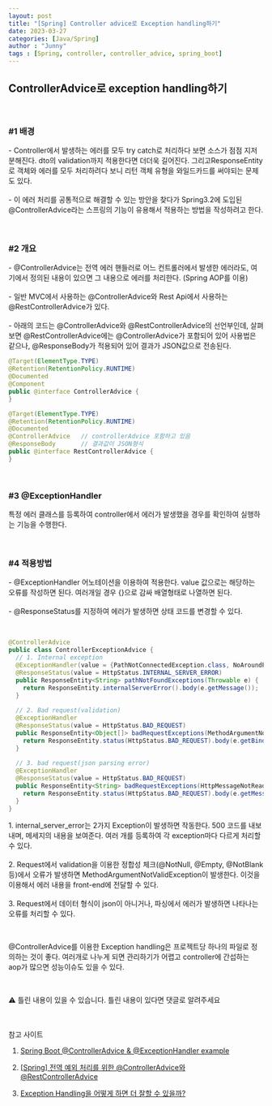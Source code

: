 ```yaml
---
layout: post
title: "[Spring] Controller advice로 Exception handling하기"
date: 2023-03-27
categories: [Java/Spring]
author : "Junny"
tags : [Spring, controller, controller_advice, spring_boot]
---
```


## ControllerAdvice로 exception handling하기
<br>

### #1 배경
<p>
- Controller에서 발생하는 에러를 모두 try catch로 처리하다 보면 소스가 점점 지저분해진다. dto의 validation까지 적용한다면 더더욱 길어진다. 그리고ResponseEntity로 객체와 에러를 모두 처리하려다 보니 리턴 객체 유형을 와일드카드를 써야되는 문제도 있다.<br><br>
- 이 에러 처리를 공통적으로 해결할 수 있는 방안을 찾다가 Spring3.2에 도입된 @ControllerAdvice라는 스프링의 기능이 유용해서 적용하는 방법을 작성하려고 한다.
</p>

<br>

### #2 개요
<p>
- @ControllerAdvice는 전역 에러 핸들러로 어느 컨트롤러에서 발생한 에러라도, 여기에서 정의된 내용이 있으면 그 내용으로 에러를 처리한다. (Spring AOP를 이용)<br><br>
- 일반 MVC에서 사용하는 @ControllerAdvice와 Rest Api에서 사용하는 @RestControllerAdvice가 있다. <br><br>
- 아래의 코드는 @ControllerAdvice와 @RestControllerAdvice의 선언부인데, 살펴보면 @RestControllerAdvice에는 @ControllerAdvice가 포함되어 있어 사용법은 같으나, @ResponseBody가 적용되어 있어 결과가 JSON값으로 전송된다.
</p>

``` java
@Target(ElementType.TYPE)  
@Retention(RetentionPolicy.RUNTIME)  
@Documented  
@Component  
public @interface ControllerAdvice {
}

@Target(ElementType.TYPE)  
@Retention(RetentionPolicy.RUNTIME)  
@Documented  
@ControllerAdvice   // controllerAdvice 포함하고 있음
@ResponseBody  		// 결과값이 JSON형식
public @interface RestControllerAdvice {
}
```
<br>

### #3 @ExceptionHandler 
<p>
특정 에러 클래스를 등록하여 controller에서 에러가 발생했을 경우를 확인하여 실행하는 기능을 수행한다.
</p>
<br>

### #4 적용방법
<p>
- @ExceptionHandler 어노테이션을 이용하여 적용한다. value 값으로는 해당하는 오류를 작성하면 된다. 여러개일 경우 {}으로 감싸 배열형태로 나열하면 된다. <br><br>
- @ResponseStatus를 지정하여 에러가 발생하면 상태 코드를 변경할 수 있다.
</p>
<br>

``` java
@ControllerAdvice  
public class ControllerExceptionAdvice {  
  // 1. Internal exception
  @ExceptionHandler(value = {PathNotConnectedException.class, NoAroundPathException.class})  
  @ResponseStatus(value = HttpStatus.INTERNAL_SERVER_ERROR)  
  public ResponseEntity<String> pathNotFoundExceptions(Throwable e) {  
    return ResponseEntity.internalServerError().body(e.getMessage());  
  }
  
  // 2. Bad request(validation)
  @ExceptionHandler  
  @ResponseStatus(value = HttpStatus.BAD_REQUEST)  
  public ResponseEntity<Object[]> badRequestExceptions(MethodArgumentNotValidException e) {  
    return ResponseEntity.status(HttpStatus.BAD_REQUEST).body(e.getBindingResult().getFieldErrors().toArray());  
  }
  
  // 3. bad request(json parsing error)
  @ExceptionHandler  
  @ResponseStatus(value = HttpStatus.BAD_REQUEST)  
  public ResponseEntity<String> badRequestExceptions(HttpMessageNotReadableException e) {  
    return ResponseEntity.status(HttpStatus.BAD_REQUEST).body(e.getMessage());  
  }
}
```
<p>
1. internal_server_error는 2가지 Exception이 발생하면 작동한다. 500 코드를 내보내며, 메세지의 내용을 보여준다. 여러 개를 등록하여 각 exception마다 다르게 처리할 수 있다.<br><br>
2. Request에서 validation을 이용한 정합성 체크(@NotNull, @Empty, @NotBlank 등)에서 오류가 발생하면 MethodArgumentNotValidException이 발생한다. 이것을 이용해서 에러 내용을 front-end에 전달할 수 있다.<br><br>
3.  Request에서 데이터 형식이 json이 아니거나, 파싱에서 에러가 발생하면 나타나는 오류를 처리할 수 있다.
</p>
<br>
<p>
@ControllerAdvice를 이용한 Exception handling은 프로젝트당 하나의 파일로 정의하는 것이 좋다. 여러개로 나누게 되면 관리하기가 어렵고 controller에 간섭하는 aop가 많으면 성능이슈도 있을 수 있다.
</p>
<br>
<p>
⚠ 틀린 내용이 있을 수 있습니다. 틀린 내용이 있다면 댓글로 알려주세요
</p>
<br>
<br>
참고 사이트<br>

1)  [Spring Boot @ControllerAdvice & @ExceptionHandler example](https://www.bezkoder.com/spring-boot-controlleradvice-exceptionhandler/) <br>

2) [[Spring] 전역 예외 처리를 위한 @ControllerAdvice와 @RestControllerAdvice](https://chanos.tistory.com/entry/Spring-%EC%A0%84%EC%97%AD-%EC%98%88%EC%99%B8-%EC%B2%98%EB%A6%AC%EB%A5%BC-%EC%9C%84%ED%95%9C-ControllerAdvice%EC%99%80-RestControllerAdvice) <br>
   
3) [Exception Handling을 어떻게 하면 더 잘할 수 있을까?](https://velog.io/@dhwlddjgmanf/%EA%BC%AC%EB%A6%AC%EB%B3%84-%EC%98%A4%EB%A5%98%EC%9D%BC%EC%A7%80-Exception-Handling%EC%9D%84-%EC%96%B4%EB%96%BB%EA%B2%8C-%ED%95%98%EB%A9%B4-%EB%8D%94-%EC%9E%98%ED%95%A0-%EC%88%98-%EC%9E%88%EC%9D%84%EA%B9%8C) <br>
